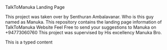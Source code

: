 TalkToManuka Landing Page

This project was taken over by Senthuran Ambalavanar.
Who is this guy named as Manuka.
This repository contains the landing page information of TalkToManuka Website
Feel Free to send your suggestions to Manuka on +94773060760
This project was supervised by His excellency Manuka Bro.

This is a typed content
